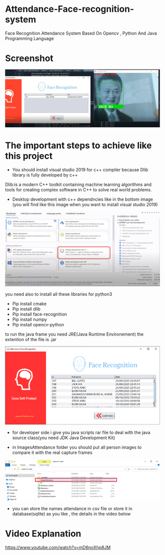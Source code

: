 # Attendance-Face-recognition-system
Face Recognition Attendance System Based On Opencv , Python And Java Programming Language
# Screenshot
![](screenshot.PNG)


# The important steps to achieve like this project 
- You should  install visual studio 2019 for c++ compiler because Dlib library is fully developed by c++

Dlib:is a modern C++ toolkit containing machine learning algorithms and tools for creating complex software in C++ to solve real world problems.

- Desktop development with c++ dependncies like in the bottom image (you will find like this image when you want to install visual studio 2019)

![](desktop_development.PNG)

you need also to install all these libraries for python3
- Pip install cmake
- Pip install dlib
- Pip install face-recognition
- Pip install numpy
- Pip install opencv-python 

to run the java frame you need JRE(Java Runtime Environement) the extention of the file is .jar

![](java_frame.PNG)


+ for developer side i give you java scripts rar file to deal with the java source class(you need JDK Java Development Kit)
- in ImagesAttendance folder you should put all person images to compare it with the real capture frames

![](cap2.PNG)

- you can store the names attendance in csv file or store it in database(sqlite) as you like , the details in the video below

# Video Explanation
https://www.youtube.com/watch?v=mD6noXhp8JM

